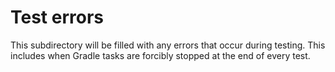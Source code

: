# Test errors
This subdirectory will be filled with any errors that occur during testing. This includes when Gradle tasks are forcibly stopped at the end of every test.